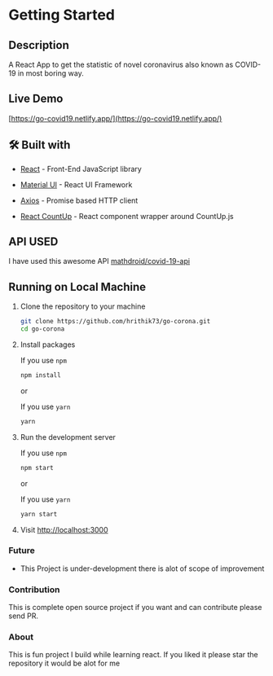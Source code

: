 # Getting Started

## Description
A React App to get the statistic of novel coronavirus also known as COVID-19 in most boring way.

## Live Demo 
[https://go-covid19.netlify.app/](https://go-covid19.netlify.app/)

 ## 🛠️ Built with

- [React](https://es.reactjs.org/) - Front-End JavaScript library
- [Material UI](https://material-ui.com/) - React UI Framework<!-- - [react-chartjs-2](https://github.com/jerairrest/react-chartjs-2) - HTML5 Charts -->

- [Axios](https://github.com/axios/axios) - Promise based HTTP client
- [React CountUp](https://react-countup.now.sh/) - React component wrapper around CountUp.js
<!-- - [Classnames](https://jedwatson.github.io/classnames/) - Conditionally joining classNames together -->

## API USED

I have used this awesome API [mathdroid/covid-19-api](https://github.com/mathdroid/covid-19-api) 


## Running on Local Machine
1. Clone the repository to your machine

   ```bash
   git clone https://github.com/hrithik73/go-corona.git
   cd go-corona
   ```

2. Install packages

   If you use `npm`

   ```bash
   npm install
   ```

   or

   If you use `yarn`

   ```bash
   yarn
   ```

3. Run the development server

   If you use `npm`

   ```bash
   npm start
   ```

   or

   If you use `yarn`

   ```bash
   yarn start
   ```

4. Visit <http://localhost:3000>


### Future 
- This Project is under-development there is alot of scope of improvement


### Contribution
  This is complete open source project if you want and can contribute please send PR.

### About
This is fun project I build while learning react.
If you liked it please star the repository it would be alot for me 
